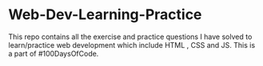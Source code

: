 # Web-Dev-Learning-Practice
This repo contains all the exercise and practice questions I have solved to learn/practice web development which include HTML , CSS and JS. This is a part of #100DaysOfCode.<br>
